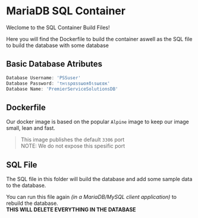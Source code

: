 ﻿# MariaDB SQL Container

Weclome to the SQL Container Build Files!

Here you will find the Dockerfile to build the container aswell as the SQL file to build the database with some database

## Basic Database Atributes
```js
Database Username: 'PSSuser'
Database Password: 'τнιsραssωοяδιsωεακ'
Database Name: 'PremierServiceSolutionsDB'
```

## Dockerfile

Our docker image is based on the popular `Alpine` image to keep our image small, lean and fast.
>This image publishes the default `3306` port  
>NOTE: We do not expose this spesific port

## SQL File

The SQL file in this folder will build the database and add some sample data to the database.

You can run this file again *(in a MariaDB/MySQL client application)* to rebuild the database.  
 **THIS WILL DELETE EVERYTHING IN THE DATABASE**
